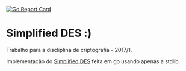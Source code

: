 [![Go Report Card](https://goreportcard.com/badge/github.com/fuzzyqu/simplified-des)](https://goreportcard.com/report/github.com/fuzzyqu/simplified-des)
# Simplified DES :)
Trabalho para a discliplina de criptografia - 2017/1.

Implementação do [Simplified DES](http://mercury.webster.edu/aleshunas/COSC%205130/G-SDES.pdf)
feita em go usando apenas a stdlib.
